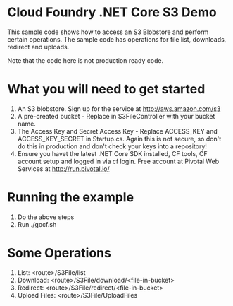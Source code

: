 # Cloud Foundry .NET Core S3 Demo
This sample code shows how to access an S3 Blobstore and perform certain operations.
The sample code has operations for file list, downloads, redirect and uploads.

Note that the code here is not production ready code.

# What you will need to get started

1. An S3 blobstore.  Sign up for the service at http://aws.amazon.com/s3 
2. A pre-created bucket - Replace <BLOB> in S3FileController with your bucket name.
3. The Access Key and Secret Access Key - Replace ACCESS_KEY and ACCESS_KEY_SECRET in Startup.cs.  Again this is not secure, so don't do this in production and don't check your keys into a repository!
4. Ensure you havet the latest .NET Core SDK installed, CF tools, CF account setup and logged in via cf login. Free account at Pivotal Web Services at http://run.pivotal.io/

# Running the example

1. Do the above steps
2. Run ./gocf.sh

# Some Operations

1. List:  \<route\>/S3File/list
2. Download: \<route\>/S3File/download/\<file-in-bucket\>
3. Redirect: \<route\>/S3File/redirect/\<file-in-bucket\>
4. Upload Files: \<route\>/S3File/UploadFiles
